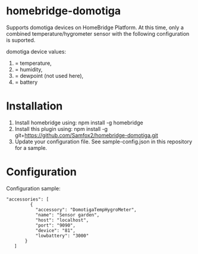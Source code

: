 # homebridge-domotiga
Supports domotiga devices on HomeBridge Platform.
At this time, only a combined temperature/hygrometer sensor with the following configuration is suported.

domotiga device values:

1. = temperature,
2. = humidity,
3. = dewpoint (not used here),
4. = battery

# Installation

1. Install homebridge using: npm install -g homebridge
2. Install this plugin using: npm install -g git+https://github.com/Samfox2/homebridge-domotiga.git
3. Update your configuration file. See sample-config.json in this repository for a sample. 

# Configuration

Configuration sample:

 ```
"accessories": [
          {
            "accessory": "DomotigaTempHygroMeter",
            "name": "Sensor garden",
            "host": "localhost",
            "port": "9090",
            "device": "81",
            "lowbattery": "3000"
        }
    ]
```
